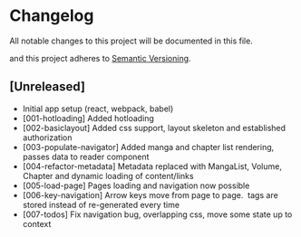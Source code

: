 # Changelog
All notable changes to this project will be documented in this file.

and this project adheres to [Semantic Versioning](https://semver.org/spec/v2.0.0.html).

## [Unreleased]

- Initial app setup (react, webpack, babel)
- [001-hotloading] Added hotloading
- [002-basiclayout] Added css support, layout skeleton and established authorization
- [003-populate-navigator] Added manga and chapter list rendering, passes data to reader component
- [004-refactor-metadata] Metadata replaced with MangaList, Volume, Chapter and dynamic loading of content/links
- [005-load-page] Pages loading and navigation now possible
- [006-key-navigation] Arrow keys move from page to page. <img> tags are stored instead of re-generated every time
- [007-todos] Fix navigation bug, overlapping css, move some state up to context
